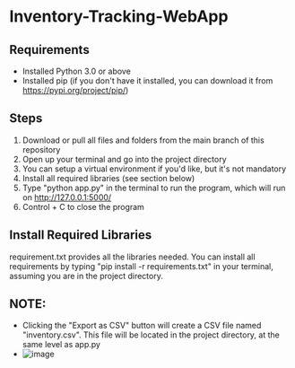 # Inventory-Tracking-WebApp

## Requirements
* Installed Python 3.0 or above 
* Installed pip (if you don't have it installed, you can download it from https://pypi.org/project/pip/)

## Steps 
1. Download or pull all files and folders from the main branch of this repository 
2. Open up your terminal and go into the project directory 
3. You can setup a virtual environment if you'd like, but it's not mandatory 
4. Install all required libraries (see section below) 
5. Type "python app.py" in the terminal to run the program, which will run on http://127.0.0.1:5000/  
6. Control + C to close the program

## Install Required Libraries 
requirement.txt provides all the libraries needed. You can install all requirements by typing "pip install -r requirements.txt" in your terminal, assuming you are in the project directory. 

## NOTE:
* Clicking the "Export as CSV" button will create a CSV file named "inventory.csv". This file will be located in the project directory, at the same level as app.py
* ![image](https://user-images.githubusercontent.com/69047018/149021311-0c7f481b-921e-4443-bff6-71a3ef7a5f8f.png)


